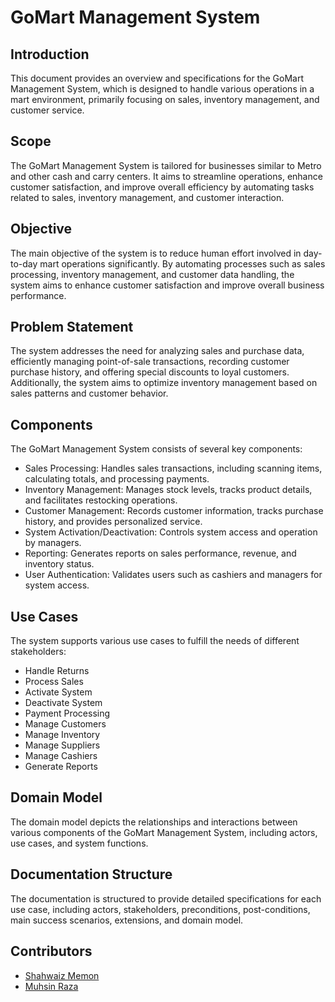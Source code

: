 # GoMart Management System

## Introduction
This document provides an overview and specifications for the GoMart Management System, which is designed to handle various operations in a mart environment, primarily focusing on sales, inventory management, and customer service.

## Scope
The GoMart Management System is tailored for businesses similar to Metro and other cash and carry centers. It aims to streamline operations, enhance customer satisfaction, and improve overall efficiency by automating tasks related to sales, inventory management, and customer interaction.

## Objective
The main objective of the system is to reduce human effort involved in day-to-day mart operations significantly. By automating processes such as sales processing, inventory management, and customer data handling, the system aims to enhance customer satisfaction and improve overall business performance.

## Problem Statement
The system addresses the need for analyzing sales and purchase data, efficiently managing point-of-sale transactions, recording customer purchase history, and offering special discounts to loyal customers. Additionally, the system aims to optimize inventory management based on sales patterns and customer behavior.

## Components
The GoMart Management System consists of several key components:
- Sales Processing: Handles sales transactions, including scanning items, calculating totals, and processing payments.
- Inventory Management: Manages stock levels, tracks product details, and facilitates restocking operations.
- Customer Management: Records customer information, tracks purchase history, and provides personalized service.
- System Activation/Deactivation: Controls system access and operation by managers.
- Reporting: Generates reports on sales performance, revenue, and inventory status.
- User Authentication: Validates users such as cashiers and managers for system access.

## Use Cases
The system supports various use cases to fulfill the needs of different stakeholders:
- Handle Returns
- Process Sales
- Activate System
- Deactivate System
- Payment Processing
- Manage Customers
- Manage Inventory
- Manage Suppliers
- Manage Cashiers
- Generate Reports

## Domain Model
The domain model depicts the relationships and interactions between various components of the GoMart Management System, including actors, use cases, and system functions.

## Documentation Structure
The documentation is structured to provide detailed specifications for each use case, including actors, stakeholders, preconditions, post-conditions, main success scenarios, extensions, and domain model.

## Contributors
- [Shahwaiz Memon](mailto:shahwaiz638@gmail.com)
- [Muhsin Raza](mailto:razamuhsin254@gmail.com)



